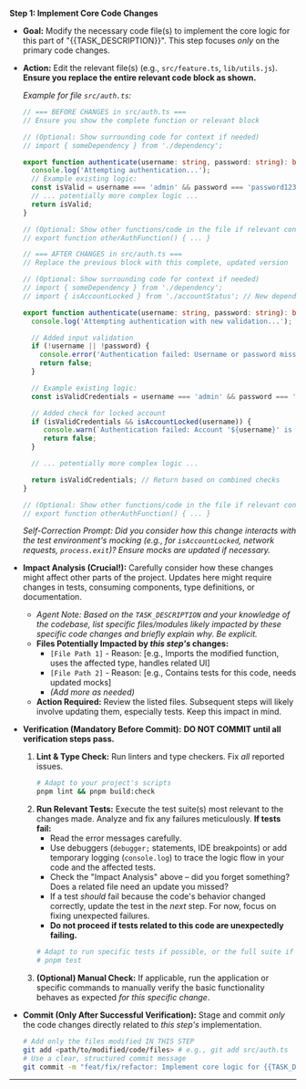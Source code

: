**Step 1: Implement Core Code Changes**

*   **Goal:** Modify the necessary code file(s) to implement the core logic for this part of "{{TASK_DESCRIPTION}}". This step focuses *only* on the primary code changes.
*   **Action:** Edit the relevant file(s) (e.g., `src/feature.ts`, `lib/utils.js`). **Ensure you replace the entire relevant code block as shown.**

    *Example for file `src/auth.ts`:*
    ```typescript
    // === BEFORE CHANGES in src/auth.ts ===
    // Ensure you show the complete function or relevant block

    // (Optional: Show surrounding code for context if needed)
    // import { someDependency } from './dependency';

    export function authenticate(username: string, password: string): boolean {
      console.log('Attempting authentication...');
      // Example existing logic:
      const isValid = username === 'admin' && password === 'password123';
      // ... potentially more complex logic ...
      return isValid;
    }

    // (Optional: Show other functions/code in the file if relevant context)
    // export function otherAuthFunction() { ... }

    // === AFTER CHANGES in src/auth.ts ===
    // Replace the previous block with this complete, updated version

    // (Optional: Show surrounding code for context if needed)
    // import { someDependency } from './dependency';
    // import { isAccountLocked } from './accountStatus'; // New dependency

    export function authenticate(username: string, password: string): boolean {
      console.log('Attempting authentication with new validation...'); // Updated log

      // Added input validation
      if (!username || !password) {
        console.error('Authentication failed: Username or password missing.');
        return false;
      }

      // Example existing logic:
      const isValidCredentials = username === 'admin' && password === 'password123';

      // Added check for locked account
      if (isValidCredentials && isAccountLocked(username)) {
         console.warn(`Authentication failed: Account '${username}' is locked.`);
         return false;
      }

      // ... potentially more complex logic ...

      return isValidCredentials; // Return based on combined checks
    }

    // (Optional: Show other functions/code in the file if relevant context)
    // export function otherAuthFunction() { ... }
    ```
    *Self-Correction Prompt: Did you consider how this change interacts with the test environment's mocking (e.g., for `isAccountLocked`, network requests, `process.exit`)? Ensure mocks are updated if necessary.*

*   **Impact Analysis (Crucial!):** Carefully consider how these changes might affect other parts of the project. Updates here might require changes in tests, consuming components, type definitions, or documentation.
    *   *Agent Note: Based on the `TASK_DESCRIPTION` and your knowledge of the codebase, list specific files/modules likely impacted by *these specific code changes* and briefly explain *why*. Be explicit.*
    *   **Files Potentially Impacted by *this step's* changes:**
        *   `[File Path 1]` - Reason: [e.g., Imports the modified function, uses the affected type, handles related UI]
        *   `[File Path 2]` - Reason: [e.g., Contains tests for this code, needs updated mocks]
        *   *(Add more as needed)*
    *   **Action Required:** Review the listed files. Subsequent steps will likely involve updating them, especially tests. Keep this impact in mind.

*   **Verification (Mandatory Before Commit):** **DO NOT COMMIT until all verification steps pass.**
    1.  **Lint & Type Check:** Run linters and type checkers. Fix *all* reported issues.
        ```bash
        # Adapt to your project's scripts
        pnpm lint && pnpm build:check
        ```
    2.  **Run Relevant Tests:** Execute the test suite(s) most relevant to the changes made. Analyze and fix any failures meticulously. **If tests fail:**
        *   Read the error messages carefully.
        *   Use debuggers (`debugger;` statements, IDE breakpoints) or add temporary logging (`console.log`) to trace the logic flow in your code and the affected tests.
        *   Check the "Impact Analysis" above – did you forget something? Does a related file need an update you missed?
        *   If a test *should* fail because the code's behavior changed correctly, update the test in the *next* step. For now, focus on fixing unexpected failures.
        *   **Do not proceed if tests related to this code are unexpectedly failing.**
        ```bash
        # Adapt to run specific tests if possible, or the full suite if granular testing isn't easy:
        # pnpm test
        ```
    3.  **(Optional) Manual Check:** If applicable, run the application or specific commands to manually verify the basic functionality behaves as expected *for this specific change*.

*   **Commit (Only After Successful Verification):** Stage and commit *only* the code changes directly related to *this step's* implementation.
    ```bash
    # Add only the files modified IN THIS STEP
    git add <path/to/modified/code/files> # e.g., git add src/auth.ts
    # Use a clear, structured commit message
    git commit -m "feat/fix/refactor: Implement core logic for {{TASK_DESCRIPTION}} (Step 1)" -m "Description: [Specific changes made, e.g., Added input validation and account lock check in authenticate function]" -m "Verification: Passed lint, types, and relevant tests." -m "(Impact Note: Acknowledged potential impact on listed files - tests to be updated next)"
    ```

--- 